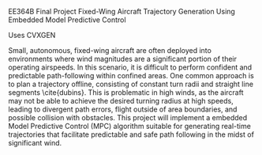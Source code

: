 EE364B Final Project
Fixed-Wing Aircraft Trajectory Generation Using Embedded Model Predictive Control

Uses CVXGEN

Small, autonomous, fixed-wing aircraft are often deployed into environments where wind magnitudes are a significant portion of their operating airspeeds.  In this scenario, it is difficult to perform confident and predictable path-following within confined areas.  One common approach is to plan a trajectory offline, consisting of constant turn radii and straight line segments \cite{dubins}.  This is problematic in high winds, as the aircraft may not be able to achieve the desired turning radius at high speeds, leading to divergent path errors, flight outside of area boundaries, and possible collision with obstacles.  This project will implement a embedded Model Predictive Control (MPC) algorithm suitable for generating real-time trajectories that facilitate predictable and safe path following in the midst of significant wind.
